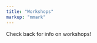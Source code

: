 ```yaml
---
title: "Workshops"
markup: "mmark"
---
```


Check back for info on workshops!

<!-- 
### <i class="fas fa-code" style="color:#0E3A53"></i> R for data science: custom functions and iteration

|                                     |                                                    |
|----------------------------------------------------|--------------------|
| <i class="fas fa-user-plus"></i>    |   [Sign up](https://duke.libcal.com/event/9980207) |
| <i class="fas fa-calendar-alt"></i> |   01/31/23                                         |
| <i class="fas fa-clock"></i>        |   10:00am - 11:30am                                    |

Visualization is a powerful way to reveal patterns in data, attract attention, and get your message across to an audience quickly and clearly. But, there are many steps in that journey from exploration to information to influence, and many choices to make when putting it all together to tell your story. I will cover some basic guidelines for effective visualization, point out a few common pitfalls to avoid, and run through a critique and iterations of an existing visualization to help you start seeing better choices beyond the program defaults.
-->
